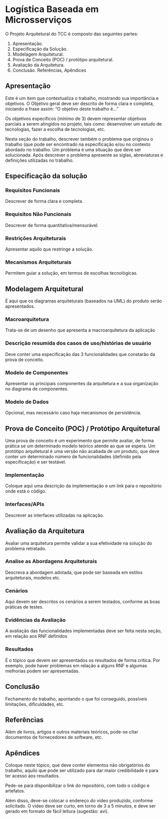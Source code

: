 # Logística Baseada em Microsserviços
O Projeto Arquitetural do TCC é composto das seguintes partes:

1. Apresentação.
2. Especificação da Solução.
3. Modelagem Arquitetural.
4. Prova de Conceito (POC) / protótipo
arquitetural.
5. Avaliação da Arquitetura.
6. Conclusão.
Referências, Apêndices


## Apresentação
Este é um item que contextualiza o trabalho, mostrando sua importância e objetivos.
O Objetivo geral deve ser descrito de forma clara e completa, iniciando a frase assim: “O objetivo deste
trabalho é…”

Os objetivos específicos (mínimo de 3) devem representar objetivos parciais a serem atingidos no projeto, tais como: 
desenvolver um estudo de tecnologias, fazer a escolha de tecnologias, etc.

Nesta seção do trabalho, descrever também o problema que originou o trabalho (que pode ser encontrado na 
especificação e/ou no contexto abordado no trabalho. Um problema é uma situação que deve ser solucionada.
Após descrever o problema apresente as siglas, abreviaturas e definições utilizadas no trabalho.

## Especificação da solução
### Requisitos Funcionais
Descrever de forma clara e completa.

### Requisitos Não Funcionais
Descrever de forma quantitativa/mensurável.

### Restrições Arquiteturais
Apresentar aquilo que restringe a solução.

### Mecanismos Arquiteturais
Permitem guiar a solução, em termos de escolhas tecnológicas.

## Modelagem Arquitetural
É aqui que os diagramas arquiteturais (baseados na UML) do produto serão apresentados.

### Macroarquitetura
Trata-se de um desenho que apresenta a macroarquitetura da aplicação

### Descrição resumida dos casos de uso/histórias de usuário
Deve conter uma especificação das 3 funcionalidades que constarão da prova de conceito.

### Modelo de Componentes
Apresentar os principais componentes da arquitetura e a sua organização no diagrama de componentes.

### Modelo de Dados
Opcional, mas necessário caso haja mecanismos de persistência.

## Prova de Conceito (POC) / Protótipo Arquitetural
Uma prova de conceito é um experimento que permite avaliar, de forma prática se um determinado modelo teórico atende ao que se espera.
Um protótipo arquitetural é uma versão não acabada de um produto, que deve conter um determinado número de 
funcionalidades (definido pela especificação) e ser testável.

### Implementação
Coloque aqui uma descrição da implementação e um link para o repositório onde está o código.

### Interfaces/APIs
Descrever as interfaces utilizadas na aplicação.

## Avaliação da Arquitetura
Avaliar uma arquitetura permite validar a sua efetividade na solução do problema retratado.

### Analise as Abordagens Arquiteturais
Descreva a abordagem adotada, que pode ser baseada em estilos arquiteturais, modelos etc.

### Cenários
Aqui devem ser descritos os cenários a serem testados, conforme as boas práticas de testes.

### Evidências da Avaliação
A avaliação das funcionalidades implementadas deve ser feita nesta seção, em relação aos RNF definidos

### Resultados
É o tópico que devem ser apresentados os resultados de forma crítica. Por exemplo, pode haver problemas em 
relação a alguns RNF e algumas melhorias podem ser apresentadas.

## Conclusão
Fechamento do trabalho, apontando o que foi conseguido, possíveis limitações, dificuldades, etc.

## Referências
Além de livros, artigos e outros materiais teóricos, pode-se citar documentos de fornecedores de software, etc.

## Apêndices
Coloque neste tópico, que deve conter elementos não obrigatórios do trabalho, aquilo que pode ser utilizado para dar 
maior credibilidade e para ter acesso aos resultados. 

Pede-se para disponibilizar o link do repositório, com todo o código e artefatos.

Além disso, deve-se colocar o endereço do video produzido, conforme solicitado. 
O video deve ser curto, em torno de 3 a 5 minutos, e deve ser gerado em formato de fácil leitura (sugestão: avi).

